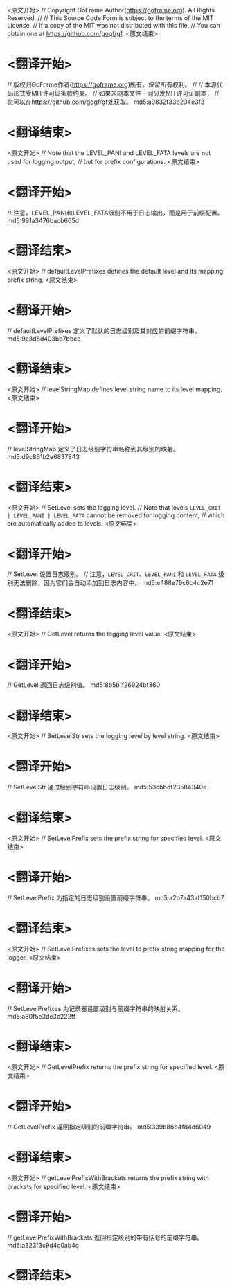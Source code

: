 
<原文开始>
// Copyright GoFrame Author(https://goframe.org). All Rights Reserved.
//
// This Source Code Form is subject to the terms of the MIT License.
// If a copy of the MIT was not distributed with this file,
// You can obtain one at https://github.com/gogf/gf.
<原文结束>

# <翻译开始>
// 版权归GoFrame作者(https://goframe.org)所有。保留所有权利。
//
// 本源代码形式受MIT许可证条款约束。
// 如果未随本文件一同分发MIT许可证副本，
// 您可以在https://github.com/gogf/gf处获取。 md5:a9832f33b234e3f3
# <翻译结束>


<原文开始>
// Note that the LEVEL_PANI and LEVEL_FATA levels are not used for logging output,
// but for prefix configurations.
<原文结束>

# <翻译开始>
// 注意，LEVEL_PANI和LEVEL_FATA级别不用于日志输出，而是用于前缀配置。 md5:991a3476bacb665d
# <翻译结束>


<原文开始>
// defaultLevelPrefixes defines the default level and its mapping prefix string.
<原文结束>

# <翻译开始>
// defaultLevelPrefixes 定义了默认的日志级别及其对应的前缀字符串。 md5:9e3d8d403bb7bbce
# <翻译结束>


<原文开始>
// levelStringMap defines level string name to its level mapping.
<原文结束>

# <翻译开始>
// levelStringMap 定义了日志级别字符串名称到其级别的映射。 md5:d9c861b2e6837843
# <翻译结束>


<原文开始>
// SetLevel sets the logging level.
// Note that levels ` LEVEL_CRIT | LEVEL_PANI | LEVEL_FATA ` cannot be removed for logging content,
// which are automatically added to levels.
<原文结束>

# <翻译开始>
// SetLevel 设置日志级别。
// 注意，`LEVEL_CRIT`、`LEVEL_PANI` 和 `LEVEL_FATA` 级别无法删除，因为它们会自动添加到日志内容中。 md5:e488e79c6c4c2e71
# <翻译结束>


<原文开始>
// GetLevel returns the logging level value.
<原文结束>

# <翻译开始>
// GetLevel 返回日志级别值。 md5:8b5b1f26924bf360
# <翻译结束>


<原文开始>
// SetLevelStr sets the logging level by level string.
<原文结束>

# <翻译开始>
// SetLevelStr 通过级别字符串设置日志级别。 md5:53cbbdf23584340e
# <翻译结束>


<原文开始>
// SetLevelPrefix sets the prefix string for specified level.
<原文结束>

# <翻译开始>
// SetLevelPrefix 为指定的日志级别设置前缀字符串。 md5:a2b7a43af150bcb7
# <翻译结束>


<原文开始>
// SetLevelPrefixes sets the level to prefix string mapping for the logger.
<原文结束>

# <翻译开始>
// SetLevelPrefixes 为记录器设置级别与前缀字符串的映射关系。 md5:a80f5e3de3c222ff
# <翻译结束>


<原文开始>
// GetLevelPrefix returns the prefix string for specified level.
<原文结束>

# <翻译开始>
// GetLevelPrefix 返回指定级别的前缀字符串。 md5:339b86b4f84d6049
# <翻译结束>


<原文开始>
// getLevelPrefixWithBrackets returns the prefix string with brackets for specified level.
<原文结束>

# <翻译开始>
// getLevelPrefixWithBrackets 返回指定级别的带有括号的前缀字符串。 md5:a323f3c9d4c0ab4c
# <翻译结束>

